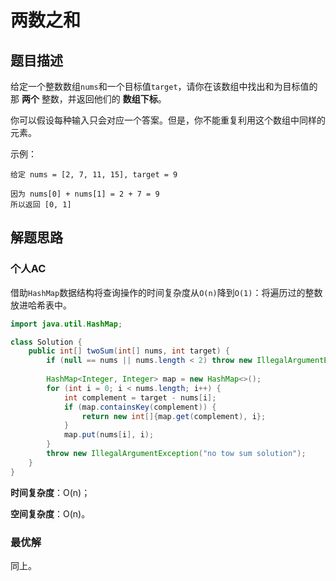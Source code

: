 # 两数之和

## 题目描述

给定一个整数数组`nums`和一个目标值`target`，请你在该数组中找出和为目标值的那 **两个** 整数，并返回他们的 **数组下标**。

你可以假设每种输入只会对应一个答案。但是，你不能重复利用这个数组中同样的元素。

示例：

```
给定 nums = [2, 7, 11, 15], target = 9

因为 nums[0] + nums[1] = 2 + 7 = 9
所以返回 [0, 1]
```

## 解题思路

### 个人AC

借助`HashMap`数据结构将查询操作的时间复杂度从`O(n)`降到`O(1)`：将遍历过的整数放进哈希表中。

```Java
import java.util.HashMap;

class Solution {
    public int[] twoSum(int[] nums, int target) {
        if (null == nums || nums.length < 2) throw new IllegalArgumentException("Input array error");
        
        HashMap<Integer, Integer> map = new HashMap<>();
        for (int i = 0; i < nums.length; i++) {
            int complement = target - nums[i];
            if (map.containsKey(complement)) {
                return new int[]{map.get(complement), i};
            }
            map.put(nums[i], i);
        }
        throw new IllegalArgumentException("no tow sum solution");
    }
}
```

**时间复杂度**：O(n)；

**空间复杂度**：O(n)。

### 最优解

同上。